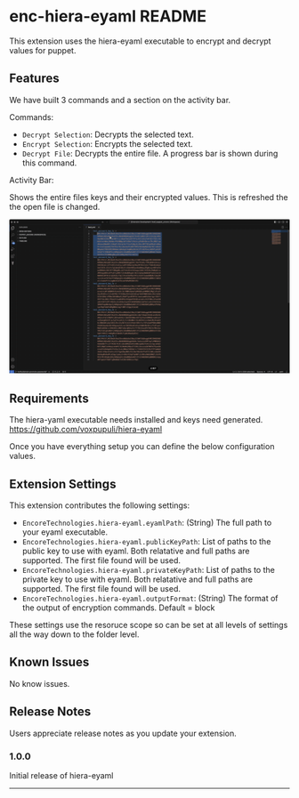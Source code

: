 # enc-hiera-eyaml README

This extension uses the hiera-eyaml executable to encrypt and decrypt values for puppet. 

## Features

We have built 3 commands and a section on the activity bar.

Commands:
* `Decrypt Selection`: Decrypts the selected text.
* `Encrypt Selection`: Encrypts the selected text.
* `Decrypt File`: Decrypts the entire file. A progress bar is shown during this command.

Activity Bar:

Shows the entire files keys and their encrypted values. This is refreshed the the open file is changed.

<p><img src="https://raw.githubusercontent.com/EncoreTechnologies/vscode-hiera-eyaml/main/media/hiera-eyaml.gif" alt="Hiera-Eyaml"/></p>

## Requirements

The hiera-yaml executable needs installed and keys need generated. https://github.com/voxpupuli/hiera-eyaml

Once you have everything setup you can define the below configuration values.

## Extension Settings

This extension contributes the following settings:

* `EncoreTechnologies.hiera-eyaml.eyamlPath`: (String) The full path to your eyaml executable.
* `EncoreTechnologies.hiera-eyaml.publicKeyPath`: List of paths to the public key to use with eyaml. Both relatative and full paths are supported. The first file found will be used.
* `EncoreTechnologies.hiera-eyaml.privateKeyPath`: List of paths to the private key to use with eyaml. Both relatative and full paths are supported. The first file found will be used.
* `EncoreTechnologies.hiera-eyaml.outputFormat`: (String) The format of the output of encryption commands. Default = block

These settings use the resoruce scope so can be set at all levels of settings all the way down to the folder level.

## Known Issues

No know issues.

## Release Notes

Users appreciate release notes as you update your extension.

### 1.0.0

Initial release of hiera-eyaml

---
